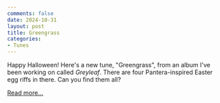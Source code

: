 ```yaml
---
comments: false
date: 2024-10-31
layout: post
title: Greengrass
categories:
- Tunes
---
```


<!-- <iframe width="560" height="315" src="https://www.youtube.com/embed/XQ0FLt0jW94" frameborder="0" allow="accelerometer; autoplay; encrypted-media; gyroscope; picture-in-picture" allowfullscreen></iframe> -->

Happy Halloween!
Here's a new tune, "Greengrass", from an album I've
been working on called _Greyleaf_.
There are four Pantera-inspired Easter egg riffs in there.
Can you find them all?

[Read more...](/music/greyleaf/greengrass)

